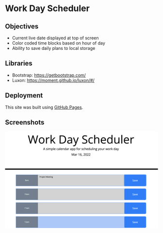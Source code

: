 # Work Day Scheduler

## Objectives

- Current live date displayed at top of screen
- Color coded time blocks based on hour of day
- Ability to save daily plans to local storage

## Libraries

- Bootstrap: https://getbootstrap.com/
- Luxon: https://moment.github.io/luxon/#/

## Deployment

This site was built using [GitHub Pages](https://bganser15.github.io/workday-scheduler/).

## Screenshots

![Workday Scheduler Webpage Screenshot](/assets/images/workdayLanding.png)
